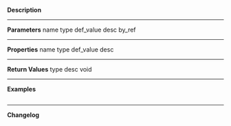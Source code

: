 **Description**


--------
**Parameters**
name	type	def_value	desc	by_ref


--------
**Properties**
name	type	def_value	desc


--------
**Return Values**
type	desc
void

--------
**Examples**

```php

```

--------
**Changelog**

